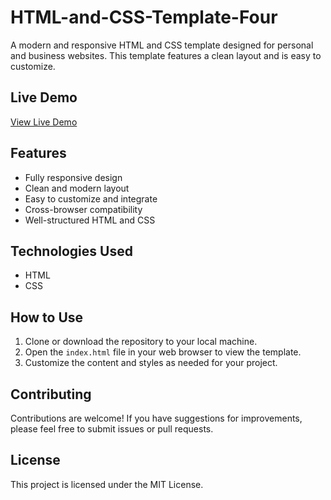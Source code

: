 # HTML-and-CSS-Template-Four

A modern and responsive HTML and CSS template designed for personal and business websites. This template features a clean layout and is easy to customize.

## Live Demo
[View Live Demo](https://shahenda-elshayal.github.io/HTML-and-CSS-Template-Four/)

## Features

- Fully responsive design
- Clean and modern layout
- Easy to customize and integrate
- Cross-browser compatibility
- Well-structured HTML and CSS

## Technologies Used

- HTML
- CSS

## How to Use

1. Clone or download the repository to your local machine.
2. Open the `index.html` file in your web browser to view the template.
3. Customize the content and styles as needed for your project.

## Contributing

Contributions are welcome! If you have suggestions for improvements, please feel free to submit issues or pull requests.

## License

This project is licensed under the MIT License.


